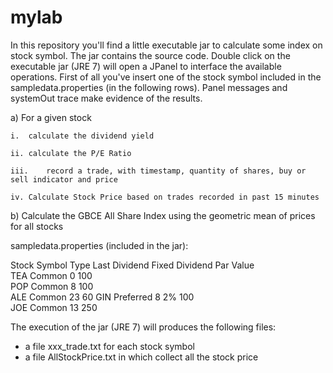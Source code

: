 # mylab

In this repository you'll find a little executable jar to calculate some index on stock symbol.
The jar contains the source code.
Double click on the executable jar (JRE 7) will open a JPanel to interface the available operations.
First of all you've insert one of the stock symbol included in the sampledata.properties (in the following rows).
Panel messages and systemOut trace make evidence of the results.

a)	For a given stock

    i.	calculate the dividend yield
  
    ii.	calculate the P/E Ratio
  
    iii.	record a trade, with timestamp, quantity of shares, buy or sell indicator and price
  
    iv.	Calculate Stock Price based on trades recorded in past 15 minutes

b)	Calculate the GBCE All Share Index using the geometric mean of prices for all stocks


sampledata.properties (included in the jar):

Stock Symbol	Type	Last Dividend	Fixed Dividend	Par Value	
TEA	          Common	    0		                      100	
POP	          Common	    8		                      100	
ALE	          Common	    23		                     60	
GIN	          Preferred	  8	          2%	          100	
JOE	          Common	    13		                    250	


The execution of the jar (JRE 7) will produces the following files:
- a file xxx_trade.txt for each stock symbol
- a file AllStockPrice.txt in which collect all the stock price 
 
